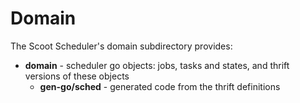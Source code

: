 # Domain

The Scoot Scheduler's domain subdirectory provides:
* __domain__ - scheduler go objects: jobs, tasks and states, and thrift versions of these objects
  * __gen-go/sched__ - generated code from the thrift definitions
